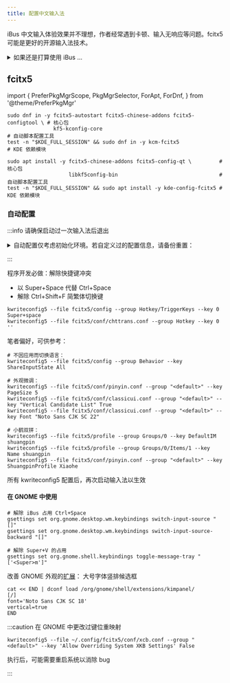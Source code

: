 ```yaml
---
title: 配置中文输入法
---
```


iBus 中文输入体验效果并不理想，作者经常遇到卡顿、输入无响应等问题。fcitx5 可能是更好的开源输入法技术。

 <details className="let-details-to-gray">
<summary>如果还是打算使用 iBus ...</summary>

```shell
# 垂直显示
dconf write /com/github/libpinyin/ibus-libpinyin/libpinyin/lookup-table-orientation 1
# 禁用简繁切换键
dconf write /com/github/libpinyin/ibus-libpinyin/libpinyin/trad-switch "''"
# 禁用半角与全角切换
dconf write /com/github/libpinyin/ibus-libpinyin/libpinyin/punct-switch "''"
```

使用百度云拼音：( 需要上传输入数据以供分析 )

    dconf write /com/github/libpinyin/ibus-libpinyin/libpinyin/enable-cloud-input true

使用小鹤双拼：提高中文码字效率

```shell
cat << END | dconf load /com/github/libpinyin/ibus-libpinyin/libpinyin/
[/]
double-pinyin=true
double-pinyin-schema=5
END
```

改变外观：大号字体竖排候选框，需要 [GNOME 插件](https://extensions.gnome.org/extension/4112/customize-ibus/)

```shell
dconf write /org/gnome/shell/extensions/customize-ibus/input-indicator-only-on-toggle true
dconf write /desktop/ibus/panel/use-custom-font true
dconf write /desktop/ibus/panel/custom-font 'Sans 16'
dconf write /org/gnome/shell/extensions/customize-ibus/custom-font 'Sans 16'
```

</details>

## fcitx5

import {
PreferPkgMgrScope,
PkgMgrSelector,
ForApt,
ForDnf,
} from '@theme/PreferPkgMgr'

 <PreferPkgMgrScope dnf apt>
<PkgMgrSelector />
<ForDnf>

```shell
sudo dnf in -y fcitx5-autostart fcitx5-chinese-addons fcitx5-configtool \ # 核心包
               kf5-kconfig-core                                           # 自动脚本配置工具
test -n "$KDE_FULL_SESSION" && sudo dnf in -y kcm-fcitx5                  # KDE 依赖模块
```

</ForDnf>
<ForApt>

```shell
sudo apt install -y fcitx5-chinese-addons fcitx5-config-qt \         # 核心包
                    libkf5config-bin                                 # 自动脚本配置工具
test -n "$KDE_FULL_SESSION" && sudo apt install -y kde-config-fcitx5 # KDE 依赖模块
```

</ForApt>
</PreferPkgMgrScope>

### 自动配置

:::info 请确保启动过一次输入法后退出

<details>
  <summary>
自动配置仅考虑初始化环境。若自定义过的配置信息，请备份重置：
</summary>

    mv ~/.config/fcitx5 backupcfg-fcitx

</details>

:::

程序开发必做：解除快捷键冲突

- 以 Super+Space 代替 Ctrl+Space
- 解除 Ctrl+Shift+F 简繁体切换键

```shell
kwriteconfig5 --file fcitx5/config --group Hotkey/TriggerKeys --key 0 Super+space
kwriteconfig5 --file fcitx5/conf/chttrans.conf --group Hotkey --key 0 ''
```

笔者偏好，可供参考：

```shell
# 不因应用而切换语言：
kwriteconfig5 --file fcitx5/config --group Behavior --key ShareInputState All

# 外观微调：
kwriteconfig5 --file fcitx5/conf/pinyin.conf --group "<default>" --key PageSize 5
kwriteconfig5 --file fcitx5/conf/classicui.conf --group "<default>" --key "Vertical Candidate List" True
kwriteconfig5 --file fcitx5/conf/classicui.conf --group "<default>" --key Font "Noto Sans CJK SC 22"

# 小鹤双拼：
kwriteconfig5 --file fcitx5/profile --group Groups/0 --key DefaultIM shuangpin
kwriteconfig5 --file fcitx5/profile --group Groups/0/Items/1 --key Name shuangpin
kwriteconfig5 --file fcitx5/conf/pinyin.conf --group "<default>" --key ShuangpinProfile Xiaohe
```

<div className="alert alert--warning">
所有 kwriteconfig5 配置后，再次启动输入法以生效
</div>

#### 在 GNOME 中使用

```shell
# 解除 iBus 占用 Ctrl+Space
gsettings set org.gnome.desktop.wm.keybindings switch-input-source "[]"
gsettings set org.gnome.desktop.wm.keybindings switch-input-source-backward "[]"

# 解除 Super+V 的占用
gsettings set org.gnome.shell.keybindings toggle-message-tray "['<Super>m']"

```

改善 GNOME 外观的[扩展](https://extensions.gnome.org/extension/261/kimpanel/)：
大号字体竖排候选框

```shell
cat << END | dconf load /org/gnome/shell/extensions/kimpanel/
[/]
font='Noto Sans CJK SC 18'
vertical=true
END
```

:::caution 在 GNOME 中更改过键位重映射

    kwriteconfig5 --file ~/.config/fcitx5/conf/xcb.conf --group "<default>" --key 'Allow Overriding System XKB Settings' False

执行后，可能需要重启系统以消除 bug

:::
